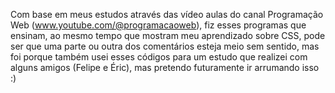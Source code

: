 Com base em meus estudos através das vídeo aulas do canal Programação Web (www.youtube.com/@programacaoweb), fiz esses programas que ensinam, ao mesmo tempo que mostram meu aprendizado sobre CSS, pode ser que uma parte ou outra dos comentários esteja meio sem sentido, mas foi porque também usei esses códigos para um estudo que realizei com alguns amigos (Felipe e Éric), mas pretendo futuramente ir arrumando isso :)
